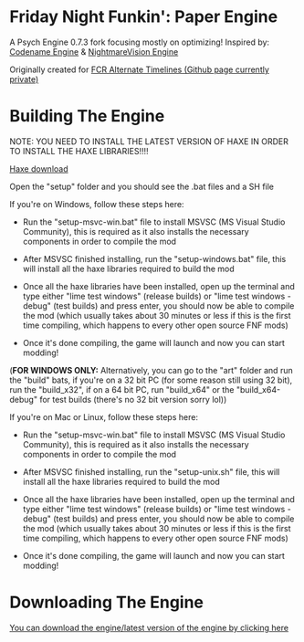 # Friday Night Funkin': Paper Engine
A Psych Engine 0.7.3 fork focusing mostly on optimizing! Inspired by: [Codename Engine](https://github.com/CodenameCrew/CodenameEngine) & [NightmareVision Engine](https://github.com/DuskieWhy/NightmareVision)

Originally created for [FCR Alternate Timelines (Github page currently private)](https://github.com/paigefnf/FCR-Alternate-Timelines-Source)

# Building The Engine

NOTE: YOU NEED TO INSTALL THE LATEST VERSION OF HAXE IN ORDER TO INSTALL THE HAXE LIBRARIES!!!!

[Haxe download](https://haxe.org/download/)

Open the "setup" folder and you should see the .bat files and a SH file

If you're on Windows, follow these steps here:

* Run the "setup-msvc-win.bat" file to install MSVSC (MS Visual Studio Community), this is required as it also installs the necessary components in order to compile the mod

* After MSVSC finished installing, run the "setup-windows.bat" file, this will install all the haxe libraries required to build the mod

* Once all the haxe libraries have been installed, open up the terminal and type either "lime test windows" (release builds) or "lime test windows -debug" (test builds) and press enter, you should now be able to compile the mod (which usually takes about 30 minutes or less if this is the first time compiling, which happens to every other open source FNF mods)

* Once it's done compiling, the game will launch and now you can start modding!

(**FOR WINDOWS ONLY:** Alternatively, you can go to the "art" folder and run the "build" bats, if you're on a 32 bit PC (for some reason still using 32 bit), run the "build_x32", if on a 64 bit PC, run "build_x64"
or the "build_x64-debug" for test builds (there's no 32 bit version sorry lol))

If you're on Mac or Linux, follow these steps here:

* Run the "setup-msvc-win.bat" file to install MSVSC (MS Visual Studio Community), this is required as it also installs the necessary components in order to compile the mod

* After MSVSC finished installing, run the "setup-unix.sh" file, this will install all the haxe libraries required to build the mod

* Once all the haxe libraries have been installed, open up the terminal and type either "lime test windows" (release builds) or "lime test windows -debug" (test builds) and press enter, you should now be able to compile the mod (which usually takes about 30 minutes or less if this is the first time compiling, which happens to every other open source FNF mods)

* Once it's done compiling, the game will launch and now you can start modding!

# Downloading The Engine
[You can download the engine/latest version of the engine by clicking here](https://github.com/paigefnf/FNF-Paper-Engine/actions)
